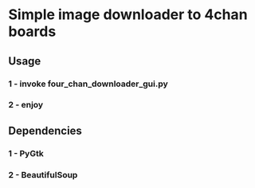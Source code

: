 # Simple image downloader to 4chan boards

## Usage

### 1 - invoke four_chan_downloader_gui.py
### 2 - enjoy

## Dependencies

### 1 - PyGtk
### 2 - BeautifulSoup
